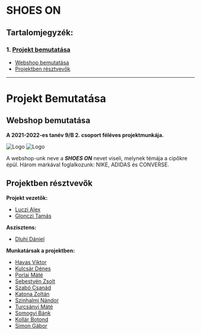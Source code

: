 # SHOES ON 


## Tartalomjegyzék:

### **1.** [Projekt bemutatása](README.md#projekt-bemutatása)
- [Webshop bemutatása](README.md#webshop-bemutatása)
- [Projektben résztvevők](README.md#projektben-résztvevők)

<hr>

# Projekt Bemutatása

## Webshop bemutatása

**A 2021-2022-es tanév 9/B 2. csoport féléves projektmunkája.**

![Logo](https://raw.githubusercontent.com/luczia06/webshop/main/Logo/Full/TWW/shoes_on-logo(FTWW).svg#gh-dark-mode-only)
![Logo](https://raw.githubusercontent.com/luczia06/webshop/main/Logo/Full/TBB/shoes_on-logo(FTBB).svg#gh-light-mode-only)

A webshop-unk neve a ***SHOES ON*** nevet viseli, melynek témája a cipőkre épül. Három márkával foglalkozunk: NIKE, ADIDAS és CONVERSE. 

## Projektben résztvevők

**Projekt vezetők:**

- [Luczi Alex](https://github.com/luczia06)
- [Glonczi Tamás](https://github.com/deepdev237)

**Aszisztens:**

- [Dluhi Dániel](https://github.com/randomUSR56)

**Munkatársak a projektben:**

- [Havas Viktor](https://github.com/ViktorHav)
- [Kulcsár Dénes](https://github.com/Bekre-Pal)
- [Porlai Máté](https://github.com/Zsepyy)
- [Sebestyén Zsolt](https://github.com/Sebokanyaloka)
- [Szabó Csanád](https://github.com/xanaxvagyokteinasgeci)
- [Katona Zoltán](https://github.com/eggseggstentacion)
- [Szinhalmi Nándor](https://github.com/Bunderasz)
- [Turcsányi Máté](https://github.com/myusernameisinvalid)
- [Somogyi Bánk](https://github.com/somogyib05)
- [Kollár Botond](https://github.com/Boti150)
- [Simon Gábor](https://github.com/Gabero6)
